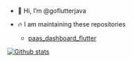 - 👋 Hi, I’m @goflutterjava

- 🔥 I am maintaining these repositories
    - [paas_dashboard_flutter](https://github.com/paashzj/paas_dashboard_flutter)

[![Github stats](https://github-readme-stats.vercel.app/api?username=goflutterjava&include_all_commits=true&count_private=true&theme=cobalt)](https://github.com/goflutterjava)
